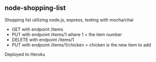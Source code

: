  ## node-shopping-list

Shopping list utilizing node.js, express, testing with mocha/chai

* GET with endpoint /items
* PUT with endpoint /items/1 where 1 = the item number
* DELETE with endpoint /items/1
* PUT with endpoint /items/1/chicken = chicken is the new item to add

Deployed to Heroku

